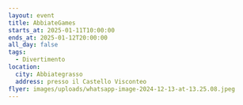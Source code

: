 ```yaml
---
layout: event
title: AbbiateGames
starts_at: 2025-01-11T10:00:00
ends_at: 2025-01-12T20:00:00
all_day: false
tags:
  - Divertimento
location:
  city: Abbiategrasso
  address: presso il Castello Visconteo
flyer: images/uploads/whatsapp-image-2024-12-13-at-13.25.08.jpeg
---
```

